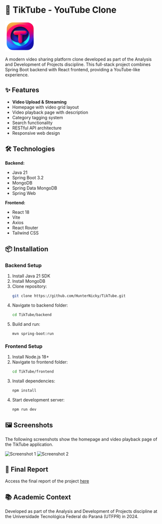 # 🎥 TikTube - YouTube Clone

<a href="https://github.com/HunterNicky/TikTube">
  <img src="https://github.com/HunterNicky/TikTube/raw/main/frontend/logo.png" alt="TikTube Logo" width="100" />
</a>

A modern video sharing platform clone developed as part of the Analysis and Development of Projects discipline. This full-stack project combines Spring Boot backend with React frontend, providing a YouTube-like experience.

## ✨ Features

- **Video Upload & Streaming**
- Homepage with video grid layout
- Video playback page with description
- Category tagging system
- Search functionality
- RESTful API architecture
- Responsive web design

## 🛠️ Technologies

**Backend:**
- Java 21
- Spring Boot 3.2
- MongoDB
- Spring Data MongoDB
- Spring Web

**Frontend:**
- React 18
- Vite
- Axios
- React Router
- Tailwind CSS

## 📦 Installation

### Backend Setup
1. Install Java 21 SDK
2. Install MongoDB
3. Clone repository:
   ```bash
   git clone https://github.com/HunterNicky/TikTube.git
4. Navigate to backend folder:
    ```bash 
    cd TikTube/backend
5. Build and run:
    ```bash
    mvn spring-boot:run

### Frontend Setup
1. Install Node.js 18+
2. Navigate to frontend folder:
    ```bash
    cd TikTube/frontend
3. Install dependencies:
    ```bash
    npm install
4. Start development server:
    ```bash
    npm run dev

## 🖼️ Screenshots
<p>The following screenshots show the homepage and video playback page of the TikTube application.</p>
  <img src="https://github.com/HunterNicky/TikTube/blob/main/screenshot%201.png?raw=true" alt="Screenshot 1" width="600" />


  <img src="https://github.com/HunterNicky/TikTube/blob/main/screenshot%202.png?raw=true" alt="Screenshot 2" width="600" />

## 📄 Final Report

Access the final report of the project [here](https://github.com/HunterNicky/TikTube/blob/main/Plano%20do%20Projeto%20-%20TikTube%20-%20APS%2020241.pdf)

## 📚 Academic Context

Developed as part of the Analysis and Development of Projects discipline at the Universidade Tecnológica Federal do Paraná (UTFPR) in 2024.


